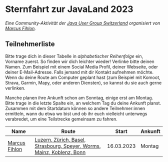 # Sternfahrt zur JavaLand 2023

*Eine Community-Aktivität der [Java User Group Switzerland](https://www.jug.ch/) organisiert von [Marcus Fihlon](https://mastodon.social/@McPringle).*

## Teilnehmerliste

Bitte trage dich in dieser Tabelle in *alphabetischer Reihenfolge* ein, Vorname zuerst. So finden wir dich leichter wieder! Verlinke bitte deinen Namen. Zum Beispiel mit einem Social Media Profil, deiner Webseite, oder deiner E-Mail-Adresse. Falls jemand mit dir Kontakt aufnehmen möchte. Wenn du deine Route am Computer geplant hast (zum Beispiel mit Komoot, Strava, Garmin, Mapy, oder anderen Diensten), so kannst du sie auch gerne verlinken.

Manche planen ihre Ankunft schon am Sonntag, einige erst am Montag. Bitte trage in die letzte Spalte ein, an welchem Tag du deine Ankunft planst. Zusammen mit dem Startdatum können so andere Teilnehmer:innen ermitteln, wann du etwa wo bist und ob ihr euch vielleicht unterwegs verabredet, um eine Teilstrecke gemeinsam zu fahren.

| Name | Route | Start | Ankunft |
| ---- | ----- | ----- | ------- |
| [Marcus Fihlon](https://mastodon.social/@McPringle) | [Luzern, Zürich, Basel, Strasbourg, Speyer, Worms, Mainz, Koblenz, Bonn](https://www.komoot.com/tour/962421306/zoom) | 16.03.2023 | Montag |
